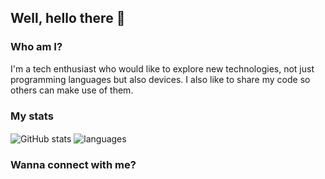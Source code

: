 ## Well, hello there 👋

### Who am I?

I'm a tech enthusiast who would like to explore new technologies, not just programming languages but also devices.
I also like to share my code so others can make use of them.


### My stats

<img align="center" src="https://github-readme-stats.vercel.app/api?username=Sahan-Dulanjaya&show_icons=true&include_all_commits=true&theme=dracula" alt="GitHub stats" />
<img align="center" src="https://github-readme-stats.vercel.app/api/top-langs/?username=Sahan-Dulanjaya&&exclude_repo=Sahan-Dulanjaya&layout=compact&theme=dracula" alt="languages"/>





### Wanna connect with me?





